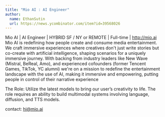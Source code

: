 ```yaml
---
title: "Mio AI : AI Engineer"
author:
  name: EthanSutin
  url: https://news.ycombinator.com/item?id=39568026
---
```

Mio AI | AI Engineer | HYBRID SF &#x2F; NY or REMOTE | Full-time | <a href="http:&#x2F;&#x2F;mio.ai" rel="nofollow">http:&#x2F;&#x2F;mio.ai</a> Mio AI is redefining how people create and consume media entertainment. We craft immersive experiences where creatives don&#x27;t just write stories but co-create with artificial intelligence, shaping scenarios for a uniquely immersive journey.
With backing from industry leaders like New Wave (Mistral, BeReal, Amo), and experienced cofounders (former Tencent Games, TikTok, YC alumni) we&#x27;re on a mission to redefine the entertainment landscape with the use of AI, making it immersive and empowering, putting people in control of their narrative experience

The Role: Utilize the latest models to bring our user’s creativity to life. The role requires an ability to build multimodal systems involving language, diffusion, and TTS models.

contact: hi@mio.ai
